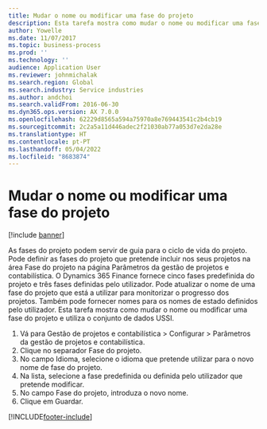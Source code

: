 ```yaml
---
title: Mudar o nome ou modificar uma fase do projeto
description: Esta tarefa mostra como mudar o nome ou modificar uma fase do projeto.
author: Yowelle
ms.date: 11/07/2017
ms.topic: business-process
ms.prod: ''
ms.technology: ''
audience: Application User
ms.reviewer: johnmichalak
ms.search.region: Global
ms.search.industry: Service industries
ms.author: andchoi
ms.search.validFrom: 2016-06-30
ms.dyn365.ops.version: AX 7.0.0
ms.openlocfilehash: 62229d8565a594a75970a8e769443541c2b4cb19
ms.sourcegitcommit: 2c2a5a11d446adec2f21030ab77a053d7e2da28e
ms.translationtype: HT
ms.contentlocale: pt-PT
ms.lasthandoff: 05/04/2022
ms.locfileid: "8683874"
---
```

# <a name="rename-or-modify-a-project-stage"></a>Mudar o nome ou modificar uma fase do projeto

[!include [banner](../../includes/banner.md)]

As fases do projeto podem servir de guia para o ciclo de vida do projeto. Pode definir as fases do projeto que pretende incluir nos seus projetos na área Fase do projeto na página Parâmetros da gestão de projetos e contabilística. O Dynamics 365 Finance fornece cinco fases predefinida do projeto e três fases definidas pelo utilizador. Pode atualizar o nome de uma fase do projeto que está a utilizar para monitorizar o progresso dos projetos. Também pode fornecer nomes para os nomes de estado definidos pelo utilizador. Esta tarefa mostra como mudar o nome ou modificar uma fase do projeto e utiliza o conjunto de dados USSI.

1. Vá para Gestão de projetos e contabilística > Configurar > Parâmetros da gestão de projetos e contabilística.
2. Clique no separador Fase do projeto.
3. No campo Idioma, selecione o idioma que pretende utilizar para o novo nome de fase do projeto.
4. Na lista, selecione a fase predefinida ou definida pelo utilizador que pretende modificar. 
5. No campo Fase do projeto, introduza o novo nome.
6. Clique em Guardar.


[!INCLUDE[footer-include](../../includes/footer-banner.md)]